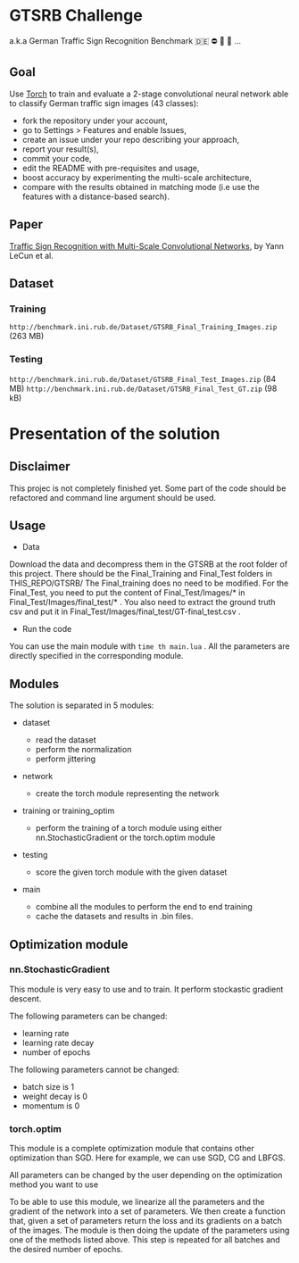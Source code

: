 # GTSRB Challenge

a.k.a German Traffic Sign Recognition Benchmark :de: :no_entry: :no_bicycles:
:no_entry_sign: ...

## Goal

Use [Torch](http://torch.ch/) to train and evaluate a 2-stage convolutional
neural network able to classify German traffic sign images (43 classes):

* fork the repository under your account,
* go to Settings > Features and enable Issues,
* create an issue under your repo describing your approach,
* report your result(s),
* commit your code,
* edit the README with pre-requisites and usage,
* boost accuracy by experimenting the multi-scale architecture,
* compare with the results obtained in matching mode (i.e use the features with a distance-based search).

## Paper

[Traffic Sign Recognition with Multi-Scale Convolutional Networks](http://computer-vision-tjpn.googlecode.com/svn/trunk/documentation/reference_papers/2-sermanet-ijcnn-11-mscnn.pdf), by Yann LeCun et al.

## Dataset

### Training

`http://benchmark.ini.rub.de/Dataset/GTSRB_Final_Training_Images.zip` (263 MB)

### Testing

`http://benchmark.ini.rub.de/Dataset/GTSRB_Final_Test_Images.zip` (84 MB)
`http://benchmark.ini.rub.de/Dataset/GTSRB_Final_Test_GT.zip` (98 kB)

# Presentation of the solution

## Disclaimer
This projec is not completely finished yet.
Some part of the code should be refactored and command line argument should be used.

## Usage

* Data

Download the data and decompress them in the GTSRB at the root folder of this project.
There should be the Final_Training and Final_Test folders in THIS_REPO/GTSRB/
The Final_training does no need to be modified. For the Final_Test, you need to put the content of Final_Test/Images/* in Final_Test/Images/final_test/* . You also need to extract the ground truth csv and put it in Final_Test/Images/final_test/GT-final_test.csv .

* Run the code

You can use the main module with ```time th main.lua``` .
All the parameters are directly specified in the corresponding module.

## Modules

The solution is separated in 5 modules:

* dataset
    * read the dataset
    * perform the normalization
    * perform jittering

* network
    * create the torch module representing the network

* training or training_optim
    * perform the training of a torch module using either nn.StochasticGradient or the torch.optim module

* testing
    * score the given torch module with the given dataset

* main
    * combine all the modules to perform the end to end training
    * cache the datasets and results in .bin files.

## Optimization module

### nn.StochasticGradient

This module is very easy to use and to train.
It perform stockastic gradient descent.

The following parameters can be changed:

* learning rate
* learning rate decay
* number of epochs

The following parameters cannot be changed:

* batch size is 1
* weight decay is 0
* momentum is 0

### torch.optim

This module is a complete optimization module that contains other optimization than SGD. Here for example, we can use SGD, CG and LBFGS.

All parameters can be changed by the user depending on the optimization method you want to use

To be able to use this module, we linearize all the parameters and the gradient of the network into a set of parameters.
We then create a function that, given a set of parameters  return the loss and its gradients on a batch of the images.
The module is then doing the update of the parameters using one of the methods listed above.
This step is repeated for all batches and the desired number of epochs.


